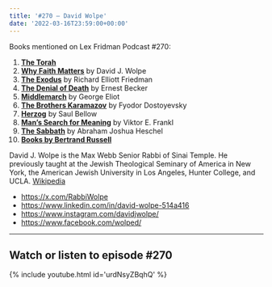 ```yaml
---
title: '#270 – David Wolpe'
date: '2022-03-16T23:59:00+00:00'
---
```


Books mentioned on Lex Fridman Podcast #270:

1. <b><a href="https://amzn.to/3rMoWSL" target="_blank" rel="sponsored noopener noreferrer">The Torah</a></b>
2. <b><a href="https://amzn.to/3M2ufUS" target="_blank" rel="sponsored noopener noreferrer">Why Faith Matters</a></b> by David J. Wolpe
3. <b><a href="https://amzn.to/3Fju6Zn" target="_blank" rel="sponsored noopener noreferrer">The Exodus</a></b> by Richard Elliott Friedman
4. <b><a href="https://amzn.to/3ZYknBi" target="_blank" rel="sponsored noopener noreferrer">The Denial of Death</a></b> by Ernest Becker
5. <b><a href="https://amzn.to/46vuboF" target="_blank" rel="sponsored noopener noreferrer">Middlemarch</a></b> by George Eliot
6. <b><a href="https://amzn.to/3PVsTfP" target="_blank" rel="sponsored noopener noreferrer">The Brothers Karamazov</a></b> by Fyodor Dostoyevsky
7. <b><a href="https://amzn.to/46Uiyr9" target="_blank" rel="sponsored noopener noreferrer">Herzog</a></b> by Saul Bellow
8. <b><a href="https://amzn.to/3FiNGF5" target="_blank" rel="sponsored noopener noreferrer">Man’s Search for Meaning</a></b> by Viktor E. Frankl
9. <b><a href="https://amzn.to/3S1c6e0" target="_blank" rel="sponsored noopener noreferrer">The Sabbath</a></b> by Abraham Joshua Heschel
10. <b><a href="https://amzn.to/3M52fjz" target="_blank" rel="sponsored noopener noreferrer">Books by Bertrand Russell</a></b>

<!--more-->

David J. Wolpe is the Max Webb Senior Rabbi of Sinai Temple. He previously taught at the Jewish Theological Seminary of America in New York, the American Jewish University in Los Angeles, Hunter College, and UCLA. <a href="https://en.wikipedia.org/wiki/David_Wolpe" target="_blank">Wikipedia</a>

- <a href="https://x.com/RabbiWolpe" target="_blank">https://x.com/RabbiWolpe</a>
- <a href="https://www.linkedin.com/in/david-wolpe-514a416" target="_blank">https://www.linkedin.com/in/david-wolpe-514a416</a>
- <a href="https://www.instagram.com/davidjwolpe/" target="_blank">https://www.instagram.com/davidjwolpe/</a>
- <a href="https://www.facebook.com/wolped/" target="_blank">https://www.facebook.com/wolped/</a>

- - - - - -

## Watch or listen to episode #270

{% include youtube.html id='urdNsyZBqhQ' %}